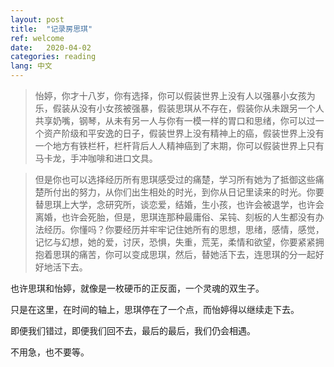 ```yaml
---
layout: post
title:  "记录房思琪"
ref: welcome
date:   2020-04-02
categories: reading
lang: 中文
---
```


> 怡婷，你才十八岁，你有选择，你可以假装世界上没有人以强暴小女孩为乐，假装从没有小女孩被强暴，假装思琪从不存在，假装你从未跟另一个人共享奶嘴，钢琴，从未有另一人与你有一模一样的胃口和思绪，你可以过一个资产阶级和平安逸的日子，假装世界上没有精神上的癌，假装世界上没有一个地方有铁栏杆，栏杆背后人人精神癌到了末期，你可以假装世界上只有马卡龙，手冲咖啡和进口文具。

>但是你也可以选择经历所有思琪感受过的痛楚，学习所有她为了抵御这些痛楚所付出的努力，从你们出生相处的时光，到你从日记里读来的时光。你要替思琪上大学，念研究所，谈恋爱，结婚，生小孩，也许会被退学，也许会离婚，也许会死胎，但是，思琪连那种最庸俗、呆钝、刻板的人生都没有办法经历。你懂吗？你要经历并牢牢记住她所有的思想，思绪，感情，感觉，记忆与幻想，她的爱，讨厌，恐惧，失重，荒芜，柔情和欲望，你要紧紧拥抱着思琪的痛苦，你可以变成思琪，然后，替她活下去，连思琪的分一起好好地活下去。



也许思琪和怡婷，就像是一枚硬币的正反面，一个灵魂的双生子。

只是在这里，在时间的轴上，思琪停在了一个点，而怡婷得以继续走下去。

即便我们错过，即便我们回不去，最后的最后，我们仍会相遇。

不用急，也不要等。

